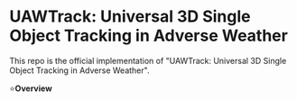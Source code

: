 # UAWTrack: Universal 3D Single Object Tracking in Adverse Weather

This repo is the official implementation of "UAWTrack: Universal 3D Single Object Tracking in Adverse Weather".


:star:**Overview**

